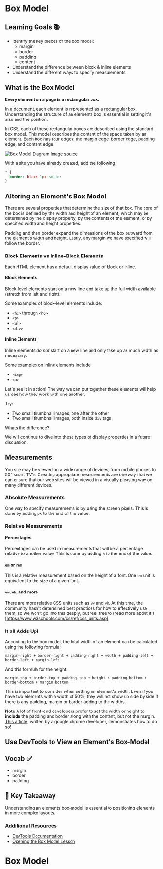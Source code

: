 # Box Model


## Learning Goals 📚
- Identify the key pieces of the box model:
  - margin
  - border
  - padding
  - content
- Understand the difference between block & inline elements
- Understand the different ways to specify measurements

## What is the Box Model

**Every element on a page is a rectangular box.**

In a document, each element is represented as a rectangular box. Understanding the structure of an elements box is essential in setting it's size and the position.

In CSS, each of these rectangular boxes are described using the standard box model. This model describes the content of the space taken by an element. Each box has four edges: the margin edge, border edge, padding edge, and content edge.

![Box Model Diagram](imgs/css-box-model.jpg)
[Image source](http://www.slideshare.net/niciuzza/css-box-model-25142045)


With a site you have already created, add the following

```css
* {
  border: black 1px solid;
}
```


## Altering an Element's Box Model

There are several properties that determine the size of that box. The core of the box is defined by the width and height of an element, which may be determined by the display property, by the contents of the element, or by specified width and height properties.

Padding and then border expand the dimensions of the box outward from the element’s width and height. Lastly, any margin we have specified will follow the border.

### Block Elements vs Inline-Block Elements
Each HTML element has a default display value of block or inline.

#### Block Elements
Block-level elements start on a new line and take up the full width available (stretch from left and right).

Some examples of block-level elements include:
- `<h1>` through `<h6>`
- `<p>`
- `<ul>`
- `<div>`

#### Inline Elements
Inline elements _do not_ start on a new line and only take up as much width as necessary.

Some examples on inline elements include:
- `<img>`
- `<a>`

Let's see it in action! The way we can put together these elements will help us see how they work with one another.

Try:
- Two small thumbnail images, one after the other
- Two small thumbnail images, both inside `div` tags

Whats the difference?

We will continue to dive into these types of display properties in a future discussion.

## Measurements

You site may be viewed on a wide range of devices, from mobile phones to 50" smart TV's. Creating appropriate measurements are one way that we can ensure that our web sites will be viewed in a visually pleasing way on many different devices.

### Absolute Measurements
One way to specify measurements is by using the screen pixels. This is done by adding `px` to the end of the value.

### Relative Measurements

#### Percentages
Percentages can be used in measurements that will be a percentage relative to another value. This is done by adding `%` to the end of the value.

#### `em` or `rem`
This is a relative measurement based on the height of a font. One `em` unit is equivalent to the size of a given font.

#### `vw`, `vh`, and more
There are more relative CSS units such as `vw` and `vh`. At this time, the community hasn't determined best practices for how to effectively use them, so we won't go into this deeply, but feel free to (read more about it!)[https://www.w3schools.com/cssref/css_units.asp]

### It all Adds Up!

According to the box model, the total width of an element can be calculated using the following formula:

```
margin-right + border-right + padding-right + width + padding-left + border-left + margin-left
```

And this formula for the height:

```
margin-top + border-top + padding-top + height + padding-bottom + border-bottom + margin-bottom
```

This is important to consider when setting an element's width. Even if you have two elements with a width of 50%, they will not show up side by side if there is any padding, margin or border adding to the widths.

**Note** A lot of front-end developers prefer to set the width or height to **include** the padding and border along with the content, but not the margin. [This article](http://www.paulirish.com/2012/box-sizing-border-box-ftw/), written by a google chrome developer, demonstrates how to do so!


## Use DevTools to View an Element's Box-Model


## Vocab ✅
- margin
- border
- padding

## 🔑 Key Takeaway
Understanding an elements box-model is essential to positioning elements in more complex layouts.

### Additional Resources
- [DevTools Documentation](https://developers.google.com/web/tools/chrome-devtools/iterate/inspect-styles/?utm_source=dcc&utm_medium=redirect&utm_campaign=2016q3)
- [Opening the Box Model Lesson](http://learn.shayhowe.com/html-css/opening-the-box-model/)
# Box Model